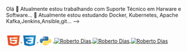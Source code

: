 Olá
🔭 Atualmente estou trabalhando com Suporte Técnico em Harware e Software...
🌱 Atualmente estou estudando Docker, Kubernetes, Apache Kafka,Jenkins,Ansible,git...
-->
<div>
  <a href=">
<div style="display: inline_block"><br>

  <img align="center" alt="Roberto Dias-HTML" height="30" width="40" src="https://raw.githubusercontent.com/devicons/devicon/master/icons/html5/html5-original.svg">
  <img align="center" alt="Roberto Dias-CSS" height="30" width="40" src="https://raw.githubusercontent.com/devicons/devicon/master/icons/css3/css3-original.svg">
  <img align="center" alt="Roberto Dias" height="30" width="40" src="https://raw.githubusercontent.com/devicons/devicon/master/icons/python/python-original.svg">
  <img align="center" alt="Roberto Dias" height="30" whidth="40" src="https://cdn.jsdelivr.net/gh/devicons/devicon/icons/docker/docker-original-wordmark.svg" />
  <img align="center" alt="Roberto Dias" height="30" whidth="40" src="https://cdn.jsdelivr.net/gh/devicons/devicon/icons/kubernetes/kubernetes-plain.svg" />
  <img align="center" alt="Roberto Dias" height="30" whidth="40" src="https://cdn.jsdelivr.net/gh/devicons/devicon/icons/linux/linux-original.svg" />       
   
</div>
